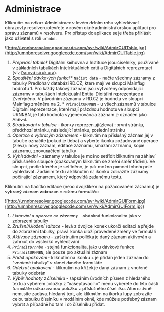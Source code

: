# Administrace #

Kliknutím na odkaz Administrace v levém dolním rohu vyhledávací obrazovky resolveru otevřete v novém okně administrátorskou aplikaci pro správu záznamů v resolveru. Pro přístup do aplikace se je třeba přihlásit jako uživatel s rolí `urnnbn`.

![http://urnnbnresolver.googlecode.com/svn/wiki/AdminGUITable.jpg](http://urnnbnresolver.googlecode.com/svn/wiki/AdminGUITable.jpg)

  1. _Přepínání tabulek_ Digitální knihovna a Instituce jsou číselníky, používané v základních tabulkách Intelektuálních entit a Digitálních reprezentací (viz [Datová struktura](UpravaDatoveStruktury.md)).
  1. _Spouštění dávkových funkcí_
    * `Načíst data` - načte všechny záznamy z tabulky Predloha v databázi RD.CZ, které mají ve sloupci Mainflag hodnotu 1. Pro každý takový záznam jsou vytvořeny odpovídající záznamy v tabulkách Intelektuální Entita, Digitální reprezentace a Zveřejněno. V původním záznamu v RD.CZ je hodnota ve sloupci Mainflag změněna na 2.
    * `PriraditURNNBN` - u všech záznamů v tabulce Digitální reprezentace, které mají prázdnou hodnotu ve sloupci URNNBN, je tato hodnota vygenerována a záznam je označen jako Aktivní.
  1. _Stránkování v tabulce_ - ikonky reprezentují(zleva) : první stránku, předchozí stránku, následující stránku, poslední stránku
  1. _Operace s vybraným záznamem_ - kliknutím na příslušný záznam jej v tabulce označíte (pokud je třeba) a vyberte ikonku požadované operace (zleva): nový záznam, editace záznamu, smazání záznamu, kopie záznamu, znovunačtení tabulky
  1. _Vyhledávání_ - záznamy v tabulce je možno setřídit kliknutím na záhlaví příslušného sloupce (opakovaným kliknutím se změní směr třídění). Ve sloupci, podle kterého je setříděno, je pak možno pomocí tohoto pole vyhledávat. Zadáním textu a kliknutím na ikonku zobrazíte záznamy počínající záznamem, který odpovídá zadanému textu.

Kliknutím na tlačítko editace (nebo dvojklikem na požadovaném záznamu) je vybraný záznam zobrazen v režimu formuláře:

![http://urnnbnresolver.googlecode.com/svn/wiki/AdminGUIForm.jpg](http://urnnbnresolver.googlecode.com/svn/wiki/AdminGUIForm.jpg)

  1. _Listování a operace se záznamy_ - obdobná funkcionalita jako v zobrazení tabulky
  1. _Zrušení/Uložení editace_ - levá z dvojice ikonek ukončí editaci a přejde do zobrazení tabulky, pravá ikonka uloží provedené změny ve formuláři
  1. _Aktivace záznamu_ - zaškrtnutím políčka je daný záznam aktivován a zahrnut do výsledků vyhledávání
  1. _`PriraditUrnnbn`_ - stejná funkcionalita, jako u dávkové funkce `PriraditURNNBN`, ale pouze pro aktuální záznam
  1. _Přidat opakování_ - kliknutím na ikonku + je přidán jeden záznam do "vnořené tabulky" v rámci daného formuláře
  1. _Odebrat opakování_ - kliknutím na křížek je daný záznam z vnořené tabulky odebrán
  1. _Výběr hodnoty z číselníku_ - zapsáním úvodních písmen z hledaného textu a výběrem položky z "našeptávacího" menu vyberete do této části formuláře odkazovanou položku z příslušného číselníku. Alternativně nemusíte zadávat hledaný text, ale kliknutím na ikonku lupy zobrazíte celou tabulku číselníku v modálním okně, kde můžete potřebný záznam vybrat a případně ho tam i do číselníku přidat.